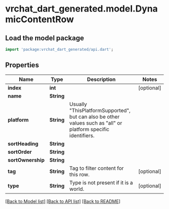 # vrchat_dart_generated.model.DynamicContentRow

## Load the model package
```dart
import 'package:vrchat_dart_generated/api.dart';
```

## Properties
Name | Type | Description | Notes
------------ | ------------- | ------------- | -------------
**index** | **int** |  | [optional] 
**name** | **String** |  | 
**platform** | **String** | Usually \"ThisPlatformSupported\", but can also be other values such as \"all\" or platform specific identifiers. | 
**sortHeading** | **String** |  | 
**sortOrder** | **String** |  | 
**sortOwnership** | **String** |  | 
**tag** | **String** | Tag to filter content for this row. | [optional] 
**type** | **String** | Type is not present if it is a world. | [optional] 

[[Back to Model list]](../README.md#documentation-for-models) [[Back to API list]](../README.md#documentation-for-api-endpoints) [[Back to README]](../README.md)


